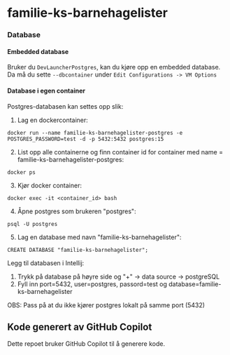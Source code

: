 # familie-ks-barnehagelister

### Database

#### Embedded database

Bruker du `DevLauncherPostgres`, kan du kjøre opp en embedded database. Da må du sette `--dbcontainer`
under `Edit Configurations -> VM Options`

#### Database i egen container

Postgres-databasen kan settes opp slik:

1. Lag en dockercontainer:
```
docker run --name familie-ks-barnehagelister-postgres -e POSTGRES_PASSWORD=test -d -p 5432:5432 postgres:15
```
2. List opp alle containerne og finn container id for container med name = familie-ks-barnehagelister-postgres:

```
docker ps
```
3. Kjør docker container:
```
docker exec -it <container_id> bash
```

4. Åpne postgres som brukeren "postgres":
```
psql -U postgres
```

5. Lag en database med navn "familie-ks-barnehagelister":
```
CREATE DATABASE "familie-ks-barnehagelister";
```

Legg til databasen i Intellij:
1. Trykk på database på høyre side og "+" -> data source -> postgreSQL
2. Fyll inn port=5432, user=postgres, passord=test og database=familie-ks-barnehagelister

OBS: Pass på at du ikke kjører postgres lokalt på samme port (5432)


## Kode generert av GitHub Copilot

Dette repoet bruker GitHub Copilot til å generere kode.
